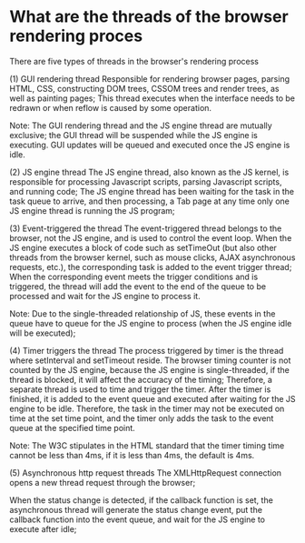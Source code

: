 # What are the threads of the browser rendering proces

There are five types of threads in the browser's rendering process

(1) GUI rendering thread
Responsible for rendering browser pages, parsing HTML, CSS, constructing DOM trees, CSSOM trees and render trees, as well as painting pages; This thread executes when the interface needs to be redrawn or when reflow is caused by some operation.

Note: The GUI rendering thread and the JS engine thread are mutually exclusive; the GUI thread will be suspended while the JS engine is executing. GUI updates will be queued and executed once the JS engine is idle.

(2) JS engine thread
The JS engine thread, also known as the JS kernel, is responsible for processing Javascript scripts, parsing Javascript scripts, and running code; The JS engine thread has been waiting for the task in the task queue to arrive, and then processing, a Tab page at any time only one JS engine thread is running the JS program;

(3) Event-triggered the thread
The event-triggered thread belongs to the browser, not the JS engine, and is used to control the event loop. When the JS engine executes a block of code such as setTimeOut (but also other threads from the browser kernel, such as mouse clicks, AJAX asynchronous requests, etc.), the corresponding task is added to the event trigger thread; When the corresponding event meets the trigger conditions and is triggered, the thread will add the event to the end of the queue to be processed and wait for the JS engine to process it.

Note: Due to the single-threaded relationship of JS, these events in the queue have to queue for the JS engine to process (when the JS engine idle will be executed);

(4) Timer triggers the thread
The process triggered by timer is the thread where setInterval and setTimeout reside. The browser timing counter is not counted by the JS engine, because the JS engine is single-threaded, if the thread is blocked, it will affect the accuracy of the timing; Therefore, a separate thread is used to time and trigger the timer. After the timer is finished, it is added to the event queue and executed after waiting for the JS engine to be idle. Therefore, the task in the timer may not be executed on time at the set time point, and the timer only adds the task to the event queue at the specified time point.

Note: The W3C stipulates in the HTML standard that the timer timing time cannot be less than 4ms, if it is less than 4ms, the default is 4ms.

(5) Asynchronous http request threads
The XMLHttpRequest connection opens a new thread request through the browser;

When the status change is detected, if the callback function is set, the asynchronous thread will generate the status change event, put the callback function into the event queue, and wait for the JS engine to execute after idle;